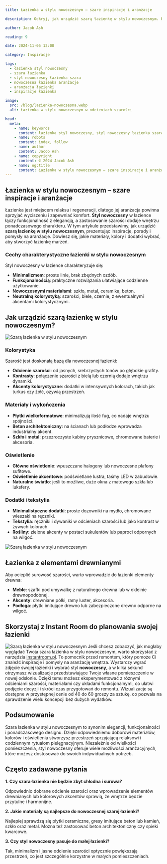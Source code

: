 ```yaml
---
title: Łazienka w stylu nowoczesnym – szare inspiracje i aranżacje

description: Odkryj, jak urządzić szarą łazienkę w stylu nowoczesnym. Poznaj inspiracje, porady i pomysły na aranżacje nowoczesnej łazienki w odcieniach szarości.

author: Jacob Ash

reading: 9

date: 2024-11-05 12:00

category: Inspiracje

tags:
  - łazienka styl nowoczesny
  - szara łazienka
  - styl nowoczesny łazienka szara
  - nowoczesna łazienka aranżacje
  - aranżacja łazienki
  - inspiracje łazienka

image:
  src: /blog/lazienka-nowoczesna.webp
  alt: Łazienka w stylu nowoczesnym w odcieniach szarości

head:
  meta:
    - name: keywords
      content: łazienka styl nowoczesny, styl nowoczesny łazienka szara, nowoczesna łazienka aranżacje, szara łazienka, aranżacja łazienki nowoczesnej
    - name: robots
      content: index, follow
    - name: author
      content: Jacob Ash
    - name: copyright
      content: © 2024 Jacob Ash
    - name: og:title
      content: Łazienka w stylu nowoczesnym – szare inspiracje i aranżacje
---
```


## Łazienka w stylu nowoczesnym – szare inspiracje i aranżacje

Łazienka jest miejscem relaksu i regeneracji, dlatego jej aranżacja powinna sprzyjać wyciszeniu i zapewniać komfort. **Styl nowoczesny** w łazience łączy funkcjonalność z elegancją, a zastosowanie szarości dodaje wnętrzu ponadczasowego charakteru. W tym artykule przedstawimy, jak urządzić **szarą łazienkę w stylu nowoczesnym**, prezentując inspiracje, porady i pomysły na aranżacje. Dowiesz się, jakie materiały, kolory i dodatki wybrać, aby stworzyć łazienkę marzeń.

### Cechy charakterystyczne łazienki w stylu nowoczesnym

Styl nowoczesny w łazience charakteryzuje się:

- **Minimalizmem**: proste linie, brak zbędnych ozdób.
- **Funkcjonalnością**: praktyczne rozwiązania ułatwiające codzienne użytkowanie.
- **Nowoczesnymi materiałami**: szkło, metal, ceramika, beton.
- **Neutralną kolorystyką**: szarości, biele, czernie, z ewentualnymi akcentami kolorystycznymi.

## Jak urządzić szarą łazienkę w stylu nowoczesnym?

![Szarą łazienka w stylu nowoczesnym](/blog/lazienka-nowoczesna-1.webp)

### Kolorystyka

Szarość jest doskonałą bazą dla nowoczesnej łazienki:

- **Odcienie szarości**: od jasnych, srebrzystych tonów po głębokie grafity.
- **Kontrasty**: połączenie szarości z bielą lub czernią dodaje wnętrzu dynamiki.
- **Akcenty kolorystyczne**: dodatki w intensywnych kolorach, takich jak turkus czy żółć, ożywią przestrzeń.

### Materiały i wykończenia

- **Płytki wielkoformatowe**: minimalizują ilość fug, co nadaje wnętrzu spójności.
- **Beton architektoniczny**: na ścianach lub podłodze wprowadza industrialny akcent.
- **Szkło i metal**: przezroczyste kabiny prysznicowe, chromowane baterie i akcesoria.

### Oświetlenie

- **Główne oświetlenie**: wpuszczane halogeny lub nowoczesne plafony sufitowe.
- **Oświetlenie akcentowe**: podświetlane lustra, taśmy LED w zabudowie.
- **Naturalne światło**: jeśli to możliwe, duże okna z matowego szkła lub luksfery.

### Dodatki i tekstylia

- **Minimalistyczne dodatki**: proste dozowniki na mydło, chromowane wieszaki na ręczniki.
- **Tekstylia**: ręczniki i dywaniki w odcieniach szarości lub jako kontrast w żywych kolorach.
- **Rośliny**: zielone akcenty w postaci sukulentów lub paproci odpornych na wilgoć.

![Szarą łazienka w stylu nowoczesnym](/blog/lazienka-nowoczesna-2.webp)
## Łazienka z elementami drewnianymi

Aby ocieplić surowość szarości, warto wprowadzić do łazienki elementy drewna:

- **Meble**: szafki pod umywalkę z naturalnego drewna lub w okleinie drewnopodobnej.
- **Akcenty**: drewniane półki, ramy luster, akcesoria.
- **Podłoga**: płytki imitujące drewno lub zabezpieczone drewno odporne na wilgoć.

## Skorzystaj z Instant Room do planowania swojej łazienki
![Szarą łazienka w stylu nowoczesnym](/blog/nowoczesna-lazienka-instantroom.png)
Jeśli chcesz zobaczyć, jak mogłaby wyglądać Twoja szara łazienka w stylu nowoczesnym, warto skorzystać z narzędzia [instantroom.pl](https://instantroom.pl). To pomocnik przed remontem, który pomoże Ci znaleźć inspiracje i pomysły na aranżację wnętrza. Wystarczy wgrać zdjęcie swojej łazienki i wybrać styl **nowoczesny**, a w kilka sekund otrzymasz wizualizacje przedstawiające Twoje własne pomieszczenie w nowej odsłonie. Dzięki temu możesz eksperymentować z różnymi odcieniami szarości, materiałami czy układami funkcjonalnymi, co ułatwi podjęcie decyzji i skróci czas przygotowań do remontu. Wizualizacje są dostępne w przystępnej cenie od 40 do 60 groszy za sztukę, co pozwala na sprawdzenie wielu koncepcji bez dużych wydatków.

## Podsumowanie

Szara łazienka w stylu nowoczesnym to synonim elegancji, funkcjonalności i ponadczasowego designu. Dzięki odpowiedniemu doborowi materiałów, kolorów i oświetlenia stworzysz przestrzeń sprzyjającą relaksowi i codziennym rytuałom pielęgnacyjnym. Niezależnie od wielkości pomieszczenia, styl nowoczesny oferuje wiele możliwości aranżacyjnych, które możesz dostosować do swoich indywidualnych potrzeb.

## Często zadawane pytania

**1. Czy szara łazienka nie będzie zbyt chłodna i surowa?**

Odpowiednio dobrane odcienie szarości oraz wprowadzenie elementów drewnianych lub kolorowych akcentów sprawią, że wnętrze będzie przytulne i harmonijne.

**2. Jakie materiały są najlepsze do nowoczesnej szarej łazienki?**

Najlepiej sprawdzą się płytki ceramiczne, gresy imitujące beton lub kamień, szkło oraz metal. Można też zastosować beton architektoniczny czy spieki kwarcowe.

**3. Czy styl nowoczesny pasuje do małej łazienki?**

Tak, minimalizm i jasne odcienie szarości optycznie powiększają przestrzeń, co jest szczególnie korzystne w małych pomieszczeniach.
